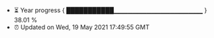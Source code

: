 - ⏳ Year progress { ███████████▁▁▁▁▁▁▁▁▁▁▁▁▁▁▁▁▁▁▁ } 38.01 %
- ⏰ Updated on Wed, 19 May 2021 17:49:55 GMT

